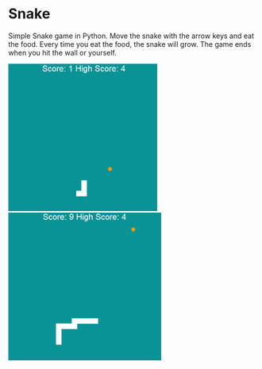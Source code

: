 # Snake
Simple Snake game in Python. Move the snake with the arrow keys and eat the food.
Every time you eat the food, the snake will grow. The game ends when you hit the wall or yourself.

<img title="Snake" width="300" alt="Screenshot from the game" src="img/ss1.png">
<img title="Snake" width="308" alt="Screenshot from the game" src="img/ss2.png">
